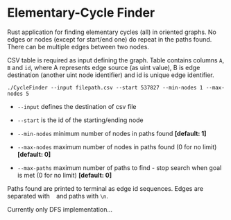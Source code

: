 # Elementary-Cycle Finder

Rust application for finding elementary cycles (all) in oriented graphs. No edges or nodes (except for start/end one) do repeat in the paths found. There can be multiple edges between two nodes.

CSV table is required as input defining the graph. Table contains columns `A`, `B` and `id`, where A represents edge source (as uint value), B is edge destination (another uint node identifier) and id is unique edge identifier.

```shell
./CycleFinder --input filepath.csv --start 537827 --min-nodes 1 --max-nodes 5
```
* `--input` defines the destination of csv file

* `--start` is the id of the starting/ending node

* `--min-nodes` minimum number of nodes in paths found **[default: 1]**

* `--max-nodes` maximum number of nodes in paths found (0 for no limit) **[default: 0]**

* `--max-paths` maximum number of paths to find - stop search when goal is met (0 for no limit) **[default: 0]**

Paths found are printed to terminal as edge id sequences. Edges are separated with ` ` and paths with `\n`.

Currently only DFS implementation...